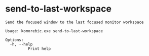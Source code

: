 # send-to-last-workspace

```
Send the focused window to the last focused monitor workspace

Usage: komorebic.exe send-to-last-workspace

Options:
  -h, --help
          Print help

```
